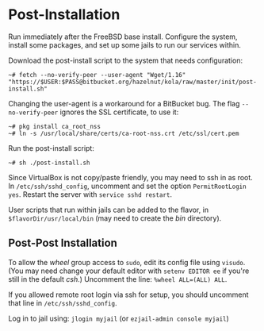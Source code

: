 # Post-Installation

Run immediately after the FreeBSD base install. Configure the system, install some packages, and
set up some jails to run our services within.

Download the post-install script to the system that needs configuration:

~~~
~# fetch --no-verify-peer --user-agent "Wget/1.16" "https://$USER:$PASS@bitbucket.org/hazelnut/kola/raw/master/init/post-install.sh"
~~~

Changing the user-agent is a workaround for a BitBucket bug. The flag
`--no-verify-peer` ignores the SSL certificate, to use it:

~~~
~# pkg install ca_root_nss
~# ln -s /usr/local/share/certs/ca-root-nss.crt /etc/ssl/cert.pem
~~~

Run the post-install script:

~~~
~# sh ./post-install.sh
~~~

Since VirtualBox is not copy/paste friendly, you may need to ssh in as
root. In `/etc/ssh/sshd_config`, uncomment and set the option
`PermitRootLogin yes`. Restart the server with `service sshd restart`.


User scripts that run within jails can be added to the flavor, in
`$flavorDir/usr/local/bin` (may need to create the *bin* directory).


## Post-Post Installation

To allow the *wheel* group access to `sudo`, edit its config file
using `visudo`. (You may need change your default editor with
`setenv EDITOR ee` if you're still in the default *csh*.)
Uncomment the line: `%wheel ALL=(ALL) ALL`.

If you allowed remote root login via ssh for setup, you should
uncomment that line in `/etc/ssh/sshd_config`.

Log in to jail using: `jlogin myjail` (or `ezjail-admin console myjail`)
